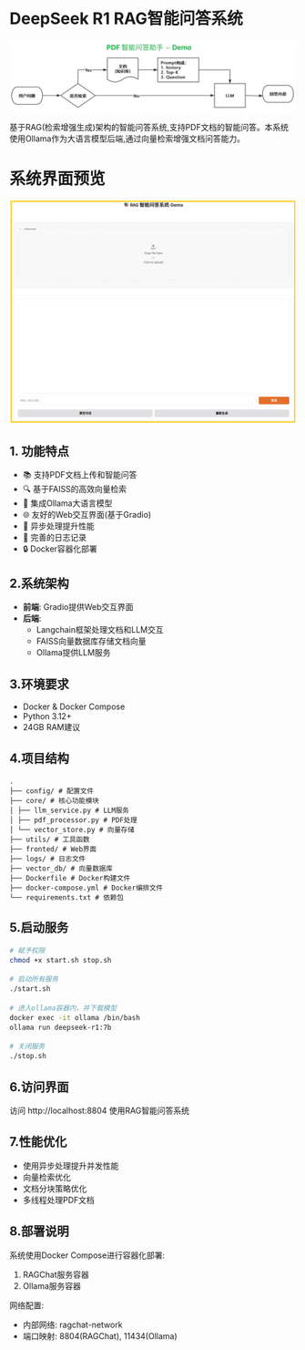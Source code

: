 # DeepSeek R1 RAG智能问答系统

![RAG系统架构图](docs/images/rag.png)

基于RAG(检索增强生成)架构的智能问答系统,支持PDF文档的智能问答。本系统使用Ollama作为大语言模型后端,通过向量检索增强文档问答能力。

# 系统界面预览

![系统界面](docs/images/UI.png)


## 1. 功能特点

- 📚 支持PDF文档上传和智能问答
- 🔍 基于FAISS的高效向量检索
- 🤖 集成Ollama大语言模型
- 🌐 友好的Web交互界面(基于Gradio)
- 🚀 异步处理提升性能
- 📝 完善的日志记录
- 🔒 Docker容器化部署


## 2.系统架构

- **前端**: Gradio提供Web交互界面
- **后端**: 
  - Langchain框架处理文档和LLM交互
  - FAISS向量数据库存储文档向量
  - Ollama提供LLM服务


## 3.环境要求

- Docker & Docker Compose
- Python 3.12+
- 24GB RAM建议


## 4.项目结构
```shell
.
├── config/ # 配置文件
├── core/ # 核心功能模块
│ ├── llm_service.py # LLM服务
│ ├── pdf_processor.py # PDF处理
│ └── vector_store.py # 向量存储
├── utils/ # 工具函数
├── fronted/ # Web界面
├── logs/ # 日志文件
├── vector_db/ # 向量数据库
├── Dockerfile # Docker构建文件
├── docker-compose.yml # Docker编排文件
└── requirements.txt # 依赖包
```


## 5.启动服务
```bash
# 赋予权限
chmod +x start.sh stop.sh

# 启动所有服务
./start.sh

# 进入ollama容器内，并下载模型
docker exec -it ollama /bin/bash  
ollama run deepseek-r1:7b

# 关闭服务
./stop.sh
```


## 6.访问界面
访问 http://localhost:8804 使用RAG智能问答系统



## 7.性能优化
- 使用异步处理提升并发性能
- 向量检索优化
- 文档分块策略优化
- 多线程处理PDF文档



## 8.部署说明
系统使用Docker Compose进行容器化部署:

1. RAGChat服务容器
2. Ollama服务容器

网络配置:
- 内部网络: ragchat-network
- 端口映射: 8804(RAGChat), 11434(Ollama)